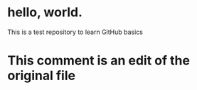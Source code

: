 # hello, world.

This is a test repository to learn GitHub basics

# This comment is an edit of the original file
